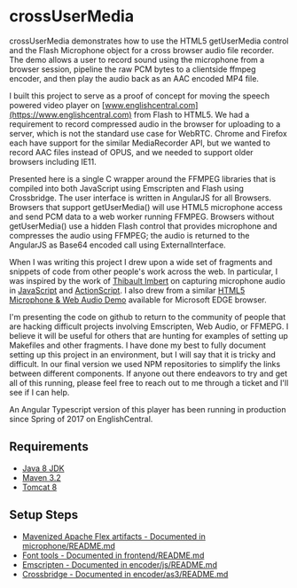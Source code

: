 # crossUserMedia #

crossUserMedia demonstrates how to use the HTML5 getUserMedia control and the Flash Microphone object for a cross browser audio file recorder.
The demo allows a user to record sound using the microphone from a browser session, pipeline the raw PCM bytes to a clientside ffmpeg encoder, and then play the audio back as an AAC encoded MP4 file.

I built this project to serve as a proof of concept for moving the speech powered video player on [www.englishcentral.com](https://www.englishcentral.com) from Flash to HTML5. 
We had a requirement to record compressed audio in the browser for uploading to a server, which is not the standard use case for WebRTC.
Chrome and Firefox each have support for the similar MediaRecorder API, but we wanted to record AAC files instead of OPUS, and we needed to support older browsers including IE11.

Presented here is a single C wrapper around the FFMPEG libraries that is compiled into both JavaScript using Emscripten and Flash using Crossbridge.
The user interface is written in AngularJS for all Browsers. 
Browsers that support getUserMedia() will use HTML5 microphone access and send PCM data to a web worker running FFMPEG.
Browsers without getUserMedia() use a hidden Flash control that provides microphone and compresses the audio using FFMPEG; the audio is returned to the AngularJS as Base64 encoded call using ExternalInterface.

When I was writing this project I drew upon a wide set of fragments and snippets of code from other people's work across the web.
In particular, I was inspired by the work of [Thibault Imbert](http://www.adobe.com/devnet/author_bios/thibault_imbert.html) on capturing microphone audio in [JavaScript](http://typedarray.org/from-microphone-to-wav-to-server/) and [ActionScript](http://www.bytearray.org/?p=1858).
I also drew from a similar [HTML5 Microphone & Web Audio Demo](https://dev.modern.ie/testdrive/demos/microphone/) available for Microsoft EDGE browser.

I'm presenting the code on github to return to the community of people that are hacking difficult projects involving Emscripten, Web Audio, or FFMEPG.
I believe it will be useful for others that are hunting for examples of setting up Makefiles and other fragments.
I have done my best to fully document setting up this project in an environment, but I will say that it is tricky and difficult.
In our final version we used NPM repositories to simplify the links between different components.
If anyone out there endeavors to try and get all of this running, please feel free to reach out to me through a ticket and I'll see if I can help.

An Angular Typescript version of this player has been running in production since Spring of 2017 on EnglishCentral.

## Requirements ##
* [Java 8 JDK](http://www.oracle.com/technetwork/java/javase/downloads/index.html)
* [Maven 3.2](https://maven.apache.org/download.cgi)
* [Tomcat 8](https://tomcat.apache.org)

## Setup Steps ##
* [Mavenized Apache Flex artifacts - Documented in microphone/README.md](microphone/README.md)
* [Font tools - Documented in frontend/README.md](frontend/README.md)
* [Emscripten - Documented in encoder/js/README.md](encoder/js/README.md)
* [Crossbridge - Documented in encoder/as3/README.md](encoder/as3/README.md)